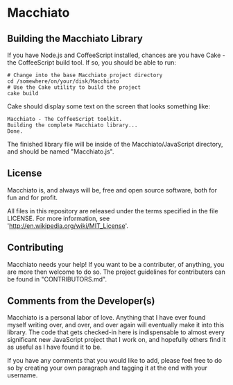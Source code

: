 Macchiato
=========
Building the Macchiato Library
------------------------------

If you have Node.js and CoffeeScript installed, chances are you have Cake - the
CoffeeScript build tool. If so, you should be able to run:

	# Change into the base Macchiato project directory
	cd /somewhere/on/your/disk/Macchiato
	# Use the Cake utility to build the project
	cake build

Cake should display some text on the screen that looks something like:

	Macchiato - The CoffeeScript toolkit.
	Building the complete Macchiato library...
	Done.

The finished library file will be inside of the Macchiato/JavaScript directory,
and should be named "Macchiato.js".

License
-------
Macchiato is, and always will be, free and open source software, both for fun
and for profit.

All files in this repository are released under the terms specified in the file
LICENSE. For more information, see 'http://en.wikipedia.org/wiki/MIT_License'.

Contributing
------------
Macchiato needs your help! If you want to be a contributer, of anything, you
are more then welcome to do so. The project guidelines for contributers can be
found in "CONTRIBUTORS.md".

Comments from the Developer(s)
------------------------------
Macchiato is a personal labor of love. Anything that I have ever found myself
writing over, and over, and over again will eventually make it into this
library. The code that gets checked-in here is indispensable to almost every
significant new JavaScript project that I work on, and hopefully others find it
as useful as I have found it to be. <sheatrevor>

If you have any comments that you would like to add, please feel free to do so
by creating your own paragraph and tagging it at the end with your username.
